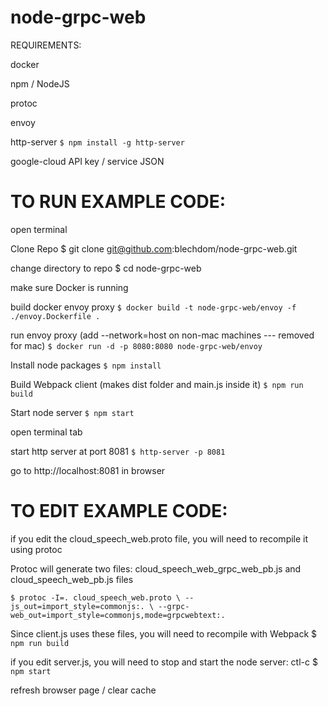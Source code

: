 
# node-grpc-web

REQUIREMENTS:

docker

npm / NodeJS

protoc

envoy

http-server
`$ npm install -g http-server`

google-cloud API key / service JSON

# TO RUN EXAMPLE CODE:

open terminal

Clone Repo
$ git clone git@github.com:blechdom/node-grpc-web.git

change directory to repo
$ cd node-grpc-web

make sure Docker is running

build docker envoy proxy
`$ docker build -t node-grpc-web/envoy -f ./envoy.Dockerfile .`

run envoy proxy (add --network=host on non-mac machines --- removed for mac)
`$ docker run -d -p 8080:8080 node-grpc-web/envoy`

Install node packages
`$ npm install`

Build Webpack client (makes dist folder and main.js inside it)
`$ npm run build`

Start node server
`$ npm start`

open terminal tab

start http server at port 8081
`$ http-server -p 8081`

go to http://localhost:8081 in browser

# TO EDIT EXAMPLE CODE:

if you edit the cloud_speech_web.proto file, you will need to recompile it using protoc

Protoc will generate two files: cloud_speech_web_grpc_web_pb.js and cloud_speech_web_pb.js files

`$ protoc -I=. cloud_speech_web.proto \
--js_out=import_style=commonjs:. \
--grpc-web_out=import_style=commonjs,mode=grpcwebtext:.`

Since client.js uses these files, you will need to recompile with Webpack
$ `npm run build`

if you edit server.js, you will need to stop and start the node server:
ctl-c
$ `npm start`

refresh browser page / clear cache
